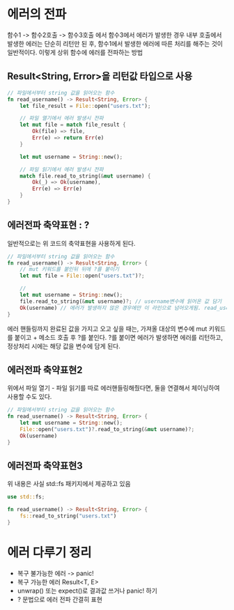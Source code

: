 # 에러의 전파

함수1 -> 함수2호출 -> 함수3호출 에서 함수3에서 에러가 발생한 경우
내부 호출에서 발생한 에러는 단순히 리턴만 된 후, 함수1에서 발생한 에러에 따른 처리를 해주는 것이 일반적이다.
이렇게 상위 함수에 에러를 전파하는 방법

## Result<String, Error>을 리턴값 타입으로 사용
```rust
// 파일에서부터 string 값을 읽어오는 함수
fn read_username() -> Result<String, Error> {
	let file_result = File::open("users.txt");

	// 파일 열기에서 에러 발생시 전파
	let mut file = match file_result {
		Ok(file) => file,
		Err(e) => return Err(e)
	}

	let mut username = String::new();

	// 파일 읽기에서 에러 발생시 전파
	match file.read_to_string(&mut username) {
		Ok(_) => Ok(username),
		Err(e) => Err(e)
	}
}
```


## 에러전파 축약표현 : ?
일반적으로는 위 코드의 축약표현을 사용하게 된다.
```rust
// 파일에서부터 string 값을 읽어오는 함수
fn read_username() -> Result<String, Error> {
	// mut 키워드를 붙인뒤 뒤에 ?를 붙이기
	let mut file = File::open("users.txt")?;

	//
	let mut username = String::new();
	file.read_to_string(&mut username)?; // username변수에 읽어온 값 담기
	Ok(username) // 에러가 발생하지 않은 경우에만 이 라인으로 넘어오게됨. read_username 함수의 최종 리턴값 적어줌(;가 빠진!)
}
```
에러 핸들링까지 완료된 값을 가지고 오고 싶을 때는,
가져올 대상의 변수에 mut 키워드를 붙이고 + 메소드 호출 후 ?를 붙인다.
?를 붙이면 에러가 발생하면 에러를 리턴하고, 정상처리 시에는 해당 값을 변수에 담게 된다.

## 에러전파 축약표현2
위에서 파일 열기 - 파일 읽기를 따로 에러핸들링해줬다면,
둘을 연결해서 체이닝하여 사용할 수도 있다.
```rust
// 파일에서부터 string 값을 읽어오는 함수
fn read_username() -> Result<String, Error> {
	let mut username = String::new();
	File::open("users.txt")?.read_to_string(&mut username)?;
	Ok(username)
}
```

## 에러전파 축약표현3
위 내용은 사실 std::fs 패키지에서 제공하고 있음
```rust
use std::fs;

fn read_username() -> Result<String, Error> {
	fs::read_to_string("users.txt")
}
```


# 에러 다루기 정리
- 복구 불가능한 에러 -> panic!
- 복구 가능한 에러 Result<T, E>
- unwrap() 또는 expect()로 결과값 쓰거나 panic! 하기
- ? 문법으로 에러 전파 간결히 표현